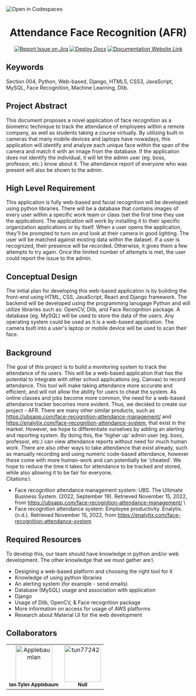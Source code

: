 ![Open in Codespaces](https://classroom.github.com/assets/open-in-codespaces-abfff4d4e15f9e1bd8274d9a39a0befe03a0632bb0f153d0ec72ff541cedbe34.svg)
<div align="center">

# Attendance Face Recognition (AFR)
[![Report Issue on Jira](https://img.shields.io/badge/Report%20Issues-Jira-0052CC?style=flat&logo=jira-software)](https://temple-cis-projects-in-cs.atlassian.net/jira/software/c/projects/AFR/boards/20)
[![Deploy Docs](https://github.com/ApplebaumIan/tu-cis-4398-docs-template/actions/workflows/deploy.yml/badge.svg)](https://github.com/ApplebaumIan/tu-cis-4398-docs-template/actions/workflows/deploy.yml)
[![Documentation Website Link](https://img.shields.io/badge/-Documentation%20Website-brightgreen)](https://capstone-projects-2022-fall.github.io/project-attendance-face-recognition/docs/intro)


</div>


## Keywords

Section 004, Python, Web-based, Django, HTML5, CSS3, JavaScript, MySQL, Face Recognition, Machine Learning, Dlib.

## Project Abstract

This document proposes a novel application of face recognition as a biometric technique to track the attendance of employees within a remote company, as well as students taking a course virtually. By utilizing built-in cameras that many mobile devices and laptops have nowadays, this application will identify and analyze each unique face within the span of the camera and match it with an image from the database. If the application does not identify the individual, it will let the admin user (eg. boss, professor, etc.) know about it. The attendance report of everyone who was present will also be shown to the admin.

## High Level Requirement

This application is fully web-based and facial recognition will be developed using python libraries. There will be a database that contains images of every user within a specific work team or class (set the first time they use the application). The application will work by installing it to their specific organization applications or by itself. When a user opens the application, they'll be prompted to turn on and look at their camera in good lighting. The user will be matched against existing data within the dataset. If a user is recognized, their presence will be recorded. Otherwise, it gives them a few attempts to try again. Once the limited number of attempts is met, the user could report the issue to the admin.

## Conceptual Design

The initial plan for developing this web-based application is by building the front-end using HTML, CSS, JavaScript, React and Django framework. The backend will be developed using the programming lanugage Python and will utilize libraries such as: OpenCV, Dlib, and Face Recognition package. A database (eg. MySQL) will be used to store the data of the users. Any operating system could be used as it is a web-based application. The camera built into a user's laptop or mobile device will be used to scan their face.

## Background
The goal of this project is to build a monitoring system to track the attendance of its users. This will be a web-based application that has the potential to integrate with other school applications (eg. Canvas) to record attendance. This tool will make taking attendance more accurate and efficient, and will not allow the ability for users to cheat the system. As online classes and jobs become more common, the need for a web-based attendance tracker becomes more evident. Thus, we decided to create our project - AFR.
There are many other similar products, such as https://ubsapp.com/face-recognition-attendance-management/ and https://enalytix.com/face-recognition-attendance-system, that exist in the market. However, we hope to differentiate ourselves by adding an alerting and reporting system. By doing this, the 'higher up' admin user (eg. boss, professor, etc.) can view attendance reports without need for much human work. There are also other ways to take attendance that exist already, such as manually recording and using numeric code-based attendance, however these come with more human-work and can potentially be 'cheated'. We hope to reduce the time it takes for attendance to be tracked and stored, while also allowing it to be fair for everyone.\
Citations:\
- Face recognition attendance management system: UBS. The Ultimate Business System. (2022, September 19). Retrieved November 15, 2022, from https://ubsapp.com/face-recognition-attendance-management/ \
- Face recognition attendance system: Employee productivity. Enalytix. (n.d.). Retrieved November 15, 2022, from https://enalytix.com/face-recognition-attendance-system 


## Required Resources

To develop this, our team should have knowledge in python and/or web development. The other knowledge that we must gather are:\
- Designing a web-based platform and choosing the right tool for it
- Knowledge of using python libraries
- An alerting system (for example - send emails)
- Database (MySQL) usage and association with application
- Django
- Usage of Dlib, OpenCV, & Face recognition package
- More information on access for usage of AWS platforms
- Research about Material UI for the web development

## Collaborators

[//]: # ( readme: collaborators -start )
<table>
<tr>
    <td align="center">
        <a href="https://github.com/ApplebaumIan">
            <img src="https://avatars.githubusercontent.com/u/9451941?v=4" width="100;" alt="ApplebaumIan"/>
            <br />
            <sub><b>Ian Tyler Applebaum</b></sub>
        </a>
    </td>
    <td align="center">
        <a href="https://github.com/tun77242">
            <img src="https://avatars.githubusercontent.com/u/77810293?v=4" width="100;" alt="tun77242"/>
            <br />
            <sub><b>Null</b></sub>
        </a>
    </td></tr>
</table>

[//]: # ( readme: collaborators -end )
